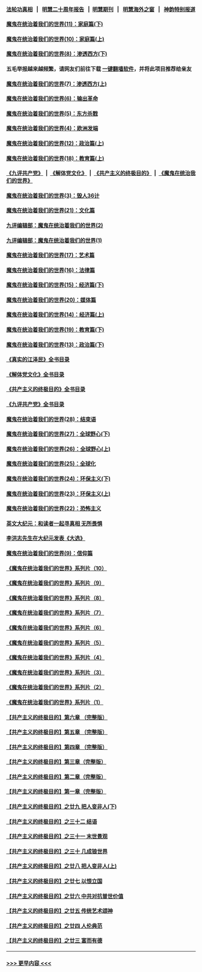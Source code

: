#### [法轮功真相](https://github.com/gfw-breaker/truth/blob/master/README.md?t=0) &nbsp;&nbsp;|&nbsp;&nbsp; [明慧二十周年报告](https://github.com/gfw-breaker/mh-reports/blob/master/README.md?t=0) &nbsp;&nbsp;|&nbsp;&nbsp;[明慧期刊](https://github.com/gfw-breaker/mh-qikan) &nbsp;&nbsp;|&nbsp;&nbsp; [明慧海外之窗](https://github.com/gfw-breaker/mh-news/blob/master/README.md?t=0) &nbsp;&nbsp;|&nbsp;&nbsp; [神韵特别报道](https://github.com/gfw-breaker/mh-news/blob/master/shenyun.md?t=0)
#### [魔鬼在统治着我们的世界(11)：家庭篇(下)](../pages/nsc422/n10440961.md?t=12100150) 
#### [魔鬼在统治着我们的世界(10)：家庭篇(上)](../pages/nsc422/n10435448.md?t=12100150) 
#### [魔鬼在统治着我们的世界(8)：渗透西方(下)](../pages/nsc422/n10429603.md?t=12100150) 
#### 五毛举报越来越频繁，请网友们前往下载 [一键翻墙软件](https://github.com/gfw-breaker/ssr-accounts)，并将此项目推荐给亲友
#### [魔鬼在统治着我们的世界(7)：渗透西方(上)](../pages/nsc422/n10426013.md?t=12100150) 
#### [魔鬼在统治着我们的世界(6)：输出革命](../pages/nsc422/n10421536.md?t=12100150) 
#### [魔鬼在统治着我们的世界(5)：东方杀戮](../pages/nsc422/n10417707.md?t=12100150) 
#### [魔鬼在统治着我们的世界(4)：欧洲发端](../pages/nsc422/n10414890.md?t=12100150) 
#### [魔鬼在统治着我们的世界(12)：政治篇(上)](../pages/nsc422/n10444576.md?t=12100150) 
#### [魔鬼在统治着我们的世界(18)：教育篇(上)](../pages/nsc422/n10526970.md?t=12100150) 
#### [《九评共产党》](https://github.com/begood0513/9ping.md/blob/master/README.md) &nbsp;|&nbsp; [《解体党文化》](../../../../jtdwh.md/blob/master/README.md)  &nbsp;|&nbsp; [《共产主义的终极目的》](../../../../gczydzjmd.md/blob/master/README.md) &nbsp;|&nbsp; [《魔鬼在统治我们的世界》](../../../../mgztzwmdsj.md/blob/master/README.md) 
#### [魔鬼在统治着我们的世界(3)：毁人36计](../pages/nsc422/n10411583.md?t=12100150) 
#### [魔鬼在统治着我们的世界(21)：文化篇](../pages/nsc422/n10597706.md?t=12100150) 
#### [九评编辑部：魔鬼在统治着我们的世界(2)](../pages/nsc422/n10410036.md?t=12100150) 
#### [九评编辑部：魔鬼在统治着我们的世界(1)](../pages/nsc422/n10406825.md?t=12100150) 
#### [魔鬼在统治着我们的世界(17)：艺术篇](../pages/nsc422/n10499093.md?t=12100150) 
#### [魔鬼在统治着我们的世界(16)：法律篇](../pages/nsc422/n10485969.md?t=12100150) 
#### [魔鬼在统治着我们的世界(15)：经济篇(下)](../pages/nsc422/n10469975.md?t=12100150) 
#### [魔鬼在统治着我们的世界(20)：媒体篇](../pages/nsc422/n10586579.md?t=12100150) 
#### [魔鬼在统治着我们的世界(14)：经济篇(上)](../pages/nsc422/n10457370.md?t=12100150) 
#### [魔鬼在统治着我们的世界(19)：教育篇(下)](../pages/nsc422/n10564808.md?t=12100150) 
#### [魔鬼在统治着我们的世界(13)：政治篇(下)](../pages/nsc422/n10448270.md?t=12100150) 
#### [《真实的江泽民》全书目录](../pages/nsc422/n13721399.md?t=12100150) 
#### [《解体党文化》全书目录](../pages/nsc422/n13721157.md?t=12100150) 
#### [《共产主义的终极目的》全书目录](../pages/nsc422/n13721048.md?t=12100150) 
#### [《九评共产党》全书目录](../pages/nsc422/n13708085.md?t=12100150) 
#### [魔鬼在统治着我们的世界(28)：结束语](../pages/nsc422/n10936246.md?t=12100150) 
#### [魔鬼在统治着我们的世界(27)：全球野心(下)](../pages/nsc422/n10928319.md?t=12100150) 
#### [魔鬼在统治着我们的世界(26)：全球野心(上)](../pages/nsc422/n10900318.md?t=12100150) 
#### [魔鬼在统治着我们的世界(25)：全球化](../pages/nsc422/n10788205.md?t=12100150) 
#### [魔鬼在统治着我们的世界(24)：环保主义(下)](../pages/nsc422/n10695307.md?t=12100150) 
#### [魔鬼在统治着我们的世界(23)：环保主义(上)](../pages/nsc422/n10688613.md?t=12100150) 
#### [魔鬼在统治着我们的世界(22)：恐怖主义](../pages/nsc422/n10614727.md?t=12100150) 
#### [英文大纪元：和读者一起寻真相 无所畏惧](../pages/nsc422/n12542027.md?t=12100150) 
#### [李洪志先生在大纪元发表《大选》](../pages/nsc422/n12534746.md?t=12100150) 
#### [魔鬼在统治着我们的世界(9)：信仰篇](../pages/nsc422/n10432159.md?t=12100150) 
#### [《魔鬼在统治着我们的世界》系列片（10）](../pages/nsc422/n12292670.md?t=12100150) 
#### [《魔鬼在统治着我们的世界》系列片（9）](../pages/nsc422/n12290859.md?t=12100150) 
#### [《魔鬼在统治着我们的世界》系列片（8）](../pages/nsc422/n12287445.md?t=12100150) 
#### [《魔鬼在统治着我们的世界》系列片（7）](../pages/nsc422/n12283425.md?t=12100150) 
#### [《魔鬼在统治着我们的世界》系列片（6）](../pages/nsc422/n12282314.md?t=12100150) 
#### [《魔鬼在统治着我们的世界》系列片（5）](../pages/nsc422/n12281419.md?t=12100150) 
#### [《魔鬼在统治着我们的世界》系列片（4）](../pages/nsc422/n12274024.md?t=12100150) 
#### [《魔鬼在统治着我们的世界》系列片（3）](../pages/nsc422/n12271322.md?t=12100150) 
#### [《魔鬼在统治着我们的世界》系列片（2）](../pages/nsc422/n12269049.md?t=12100150) 
#### [《魔鬼在统治着我们的世界》系列片（1）](../pages/nsc422/n12267575.md?t=12100150) 
#### [【共产主义的终极目的】第六章 （完整版）](../pages/nsc422/n11428913.md?t=12100150) 
#### [【共产主义的终极目的】第五章 （完整版）](../pages/nsc422/n11428912.md?t=12100150) 
#### [【共产主义的终极目的】第四章 （完整版）](../pages/nsc422/n11428907.md?t=12100150) 
#### [【共产主义的终极目的】第三章（完整版）](../pages/nsc422/n11428848.md?t=12100150) 
#### [【共产主义的终极目的】第二章（完整版）](../pages/nsc422/n11428831.md?t=12100150) 
#### [【共产主义的终极目的】第一章（完整版）](../pages/nsc422/n11417651.md?t=12100150) 
#### [【共产主义的终极目的】之廿九 把人变非人(下)](../pages/nsc422/n11344140.md?t=12100150) 
#### [【共产主义的终极目的】之三十二 结语](../pages/nsc422/n11360535.md?t=12100150) 
#### [【共产主义的终极目的】之三十一 末世景观](../pages/nsc422/n11351129.md?t=12100150) 
#### [【共产主义的终极目的】之三十 几成狼世界](../pages/nsc422/n11348280.md?t=12100150) 
#### [【共产主义的终极目的】之廿八 把人变非人(上)](../pages/nsc422/n11340492.md?t=12100150) 
#### [【共产主义的终极目的】之廿七 以恨立国](../pages/nsc422/n11336944.md?t=12100150) 
#### [【共产主义的终极目的】之廿六 中共对抗普世价值](../pages/nsc422/n11324785.md?t=12100150) 
#### [【共产主义的终极目的】之廿五 传统艺术颂神](../pages/nsc422/n11296396.md?t=12100150) 
#### [【共产主义的终极目的】之廿四 人伦典范](../pages/nsc422/n11296397.md?t=12100150) 
#### [【共产主义的终极目的】之廿三 富而有德](../pages/nsc422/n11283598.md?t=12100150) 

----
#### [ >>> 更早内容 <<< ](../indexes/nsc422-earlier.md)
